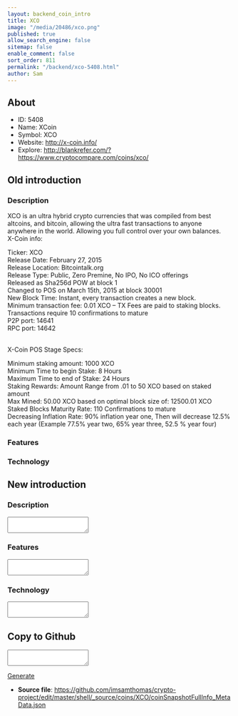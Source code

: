 ```yaml
---
layout: backend_coin_intro
title: XCO
image: "/media/20486/xco.png"
published: true
allow_search_engine: false
sitemap: false
enable_comment: false
sort_order: 811
permalink: "/backend/xco-5408.html"
author: Sam
---
```


## About

- ID: 5408
- Name: XCoin
- Symbol: XCO
- Website: http://x-coin.info/
- Explore: http://blankrefer.com/?https://www.cryptocompare.com/coins/xco/


## Old introduction

### Description

<p>XCO is an ultra hybrid crypto currencies that was compiled from best altcoins, and bitcoin, allowing the ultra fast transactions to anyone anywhere in the world. Allowing you full control over your own balances.<br />X-Coin info:</p><p>Ticker: XCO<br />Release Date: February 27, 2015<br />Release Location: Bitcointalk.org <br />Release Type: Public, Zero Premine, No IPO, No ICO offerings<br />Released as Sha256d POW at block 1<br />Changed to POS on March 15th, 2015 at block 30001<br />New Block Time: Instant, every transaction creates a new block.<br />Minimum transaction fee: 0.01 XCO – TX Fees are paid to staking blocks.<br />Transactions require 10 confirmations to mature<br />P2P port: 14641<br />RPC port: 14642</p><p><br />X-Coin POS Stage Specs:</p><p>Minimum staking amount: 1000 XCO<br />Minimum Time to begin Stake: 8 Hours<br />Maximum Time to end of Stake: 24 Hours<br />Staking Rewards: Amount Range from .01 to 50 XCO based on staked amount<br />Max Mined: 50.00 XCO based on optimal block size of: 12500.01 XCO<br />Staked Blocks Maturity Rate: 110 Confirmations to mature<br />Decreasing Inflation Rate: 90% inflation year one, Then will decrease 12.5% each year (Example 77.5% year two, 65% year three, 52.5 % year four)</p>

### Features


### Technology




## New introduction


### Description
<textarea id="meta_description" name="description"></textarea>

### Features
<textarea id="meta_features" name="features"></textarea>

### Technology
<textarea id="meta_technology" name="technology"></textarea>


## Copy to Github

<textarea id="coinsnapshotfullinfo_metadata"></textarea>

<a href="#gen" onclick="generateMetaDatJson()">Generate</a>

- **Source file**: <a href="https://github.com/imsamthomas/crypto-project/edit/master/shell/_source/coins/XCO/coinSnapshotFullInfo_MetaData.json">https://github.com/imsamthomas/crypto-project/edit/master/shell/_source/coins/XCO/coinSnapshotFullInfo_MetaData.json</a>

